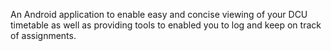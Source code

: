 An Android application to enable easy and concise viewing of your DCU timetable as well as providing tools to enabled you to log and keep on track of assignments.
